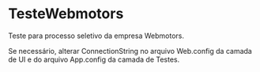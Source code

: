 # TesteWebmotors
Teste para processo seletivo da empresa Webmotors.

Se necessário, alterar ConnectionString no arquivo Web.config da camada de UI e do arquivo App.config da camada de Testes.
